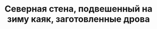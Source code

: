 ---
title: 'Северная стена, подвешенный на зиму каяк, заготовленные дрова'
location: 'Моя Избушка 2014-2015. Урочище «Масляный Угор» у деревни Заборье. Берёзовский район, Пермский край, Россия'
categories: [as-the-first-settlers]
tags: [all, 2014]
---